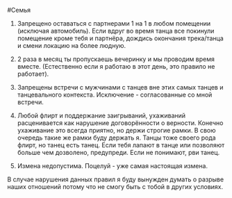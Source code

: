 #Семья 

1. Запрещено оставаться с партнерами 1 на 1 в любом помещении (исключая автомобиль). Если вдруг во время танца все покинули помещение кроме тебя и партнёра, дождись окончания трека/танца и смени локацию на более людную.

2. 2 раза в месяц ты пропускаешь вечеринку и мы проводим время вместе. (Естественно если я работаю в этот день, это правило не работает).

3. Запрещены встречи с мужчинами с танцев вне этих самых танцев и танцевального контекста. Исключение - согласованные со мной встречи.

4. Любой флирт и поддержание заигрываний, ухаживаний расценивается как нарушение договорённости о верности. Конечно ухаживание это всегда приятно, но держи строгие рамки. В свою очередь такие же рамки буду держать я. Танцы тоже своего рода флирт, но танец есть танец. Если тебя лапают в танце или позволяют больше чем дозволено, предупреди. Если не понимают, рви танец. 

5. Измена недопустима. Поцелуй - уже самая настоящая измена. 

В случае нарушения данных правил я буду вынужден думать о разрыве наших отношений потому что не смогу быть с тобой в других условиях.